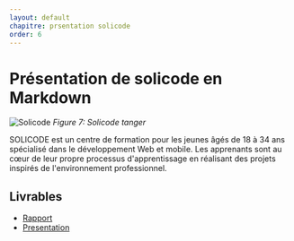 ```yaml
---
layout: default
chapitre: prsentation solicode
order: 6
---
```


# Présentation de solicode en Markdown

![Solicode](/lab-markdown/6.présentation-solicode/images/solicode.jpg)
*Figure 7: Solicode tanger*


<!-- note -->
SOLICODE est un centre de formation pour les jeunes âgés de 18 à 34 ans spécialisé dans le développement Web et mobile. Les apprenants sont au cœur de leur propre processus d'apprentissage en réalisant des projets inspirés de l'environnement professionnel.



## Livrables

- [Rapport](/lab-markdown/6.présentation-solicode/rapport.html)
- [Presentation](/lab-markdown/6.présentation-solicode/presentation.html)

